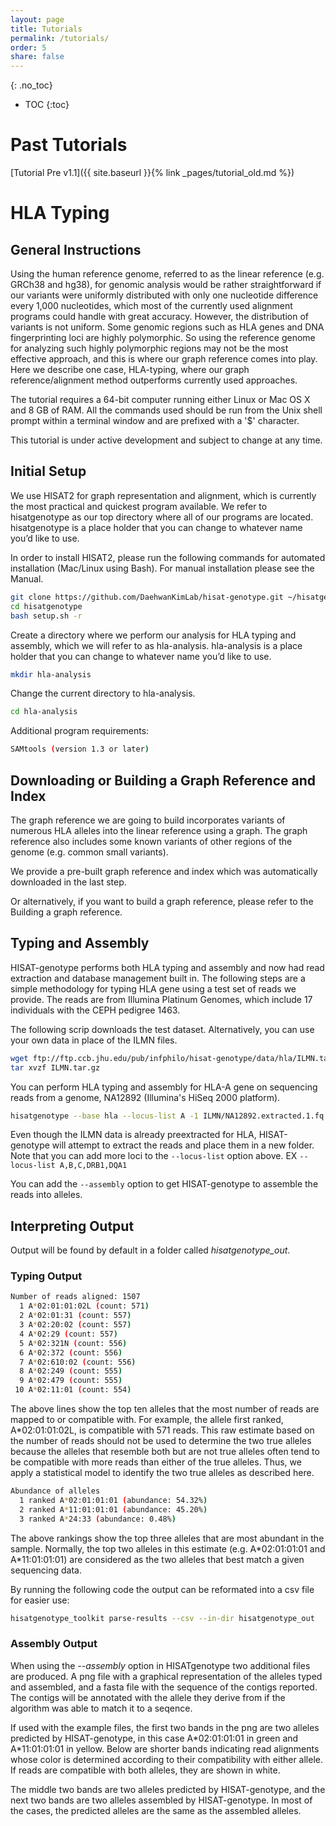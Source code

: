```yaml
---
layout: page
title: Tutorials
permalink: /tutorials/
order: 5
share: false
---
```


{: .no_toc}

- TOC
{:toc}

# Past Tutorials

[Tutorial Pre v1.1]({{ site.baseurl }}{% link _pages/tutorial_old.md %})

# HLA Typing
## General Instructions
Using the human reference genome, referred to as the linear reference (e.g. GRCh38 and hg38), for genomic analysis would be rather straightforward if our variants were uniformly distributed with only one nucleotide difference every 1,000 nucleotides, which most of the currently used alignment programs could handle with great accuracy. However, the distribution of variants is not uniform. Some genomic regions such as HLA genes and DNA fingerprinting loci are highly polymorphic. So using the reference genome for analyzing such highly polymorphic regions may not be the most effective approach, and this is where our graph reference comes into play. Here we describe one case, HLA-typing, where our graph reference/alignment method outperforms currently used approaches.

The tutorial requires a 64-bit computer running either Linux or Mac OS X and 8 GB of RAM. All the commands used should be run from the Unix shell prompt within a terminal window and are prefixed with a '$' character.

This tutorial is under active development and subject to change at any time.

## Initial Setup
We use HISAT2 for graph representation and alignment, which is currently the most practical and quickest program available. We refer to hisatgenotype as our top directory where all of our programs are located. hisatgenotype is a place holder that you can change to whatever name you’d like to use.

In order to install HISAT2, please run the following commands for automated installation (Mac/Linux using Bash). For manual installation please see the Manual.

```bash
git clone https://github.com/DaehwanKimLab/hisat-genotype.git ~/hisatgenotype
cd hisatgenotype
bash setup.sh -r
```

Create a directory where we perform our analysis for HLA typing and assembly, which we will refer to as hla-analysis. hla-analysis is a place holder that you can change to whatever name you’d like to use.

```bash
mkdir hla-analysis
```

Change the current directory to hla-analysis.

```bash
cd hla-analysis
```

Additional program requirements:

```bash
SAMtools (version 1.3 or later)
```

## Downloading or Building a Graph Reference and Index
The graph reference we are going to build incorporates variants of numerous HLA alleles into the linear reference using a graph. The graph reference also includes some known variants of other regions of the genome (e.g. common small variants).

We provide a pre-built graph reference and index which was automatically downloaded in the last step.

Or alternatively, if you want to build a graph reference, please refer to the Building a graph reference.

## Typing and Assembly
HISAT-genotype performs both HLA typing and assembly and now had read extraction and database management built in. The following steps are a simple methodology for typing HLA gene using a test set of reads we provide. The reads are from Illumina Platinum Genomes, which include 17 individuals with the CEPH pedigree 1463.

The following scrip downloads the test dataset. Alternatively, you can use your own data in place of the ILMN files.

```bash
wget ftp://ftp.ccb.jhu.edu/pub/infphilo/hisat-genotype/data/hla/ILMN.tar.gz
tar xvzf ILMN.tar.gz
```

You can perform HLA typing and assembly for HLA-A gene on sequencing reads from a genome, NA12892 (Illumina's HiSeq 2000 platform).

```bash
hisatgenotype --base hla --locus-list A -1 ILMN/NA12892.extracted.1.fq.gz -2 ILMN/NA12892.extracted.2.fq.gz
```

Even though the ILMN data is already preextracted for HLA, HISAT-genotype will attempt to extract the reads and place them in a new folder. Note that you can add more loci to the `--locus-list` option above. EX `--locus-list A,B,C,DRB1,DQA1`

You can add the `--assembly` option to get HISAT-genotype to assemble the reads into alleles.

## Interpreting Output
Output will be found by default in a folder called *hisatgenotype_out*.
### Typing Output
```bash
Number of reads aligned: 1507
  1 A*02:01:01:02L (count: 571)
  2 A*02:01:31 (count: 557)
  3 A*02:20:02 (count: 557)
  4 A*02:29 (count: 557)
  5 A*02:321N (count: 556)
  6 A*02:372 (count: 556)
  7 A*02:610:02 (count: 556)
  8 A*02:249 (count: 555)
  9 A*02:479 (count: 555)
 10 A*02:11:01 (count: 554)
```

The above lines show the top ten alleles that the most number of reads are mapped to or compatible with. For example, the allele first ranked, A\*02:01:01:02L, is compatible with 571 reads. This raw estimate based on the number of reads should not be used to determine the two true alleles because the alleles that resemble both but are not true alleles often tend to be compatible with more reads than either of the true alleles. Thus, we apply a statistical model to identify the two true alleles as described here.

```bash
Abundance of alleles
  1 ranked A*02:01:01:01 (abundance: 54.32%)
  2 ranked A*11:01:01:01 (abundance: 45.20%)
  3 ranked A*24:33 (abundance: 0.48%)
```

The above rankings show the top three alleles that are most abundant in the sample. Normally, the top two alleles in this estimate (e.g. A\*02:01:01:01 and A\*11:01:01:01) are considered as the two alleles that best match a given sequencing data.

By running the following code the output can be reformated into a csv file for easier use:

```bash
hisatgenotype_toolkit parse-results --csv --in-dir hisatgenotype_out
```

### Assembly Output
When using the *--assembly* option in HISATgenotype two additional files are produced. A png file with a graphical representation of the alleles typed and assembled, and a fasta file with the sequence of the contigs reported. The contigs will be annotated with the allele they derive from if the algorithm was able to match it to a seqence. 

If used with the example files, the first two bands in the png are two alleles predicted by HISAT-genotype, in this case A\*02:01:01:01 in green and A\*11:01:01:01 in yellow. Below are shorter bands indicating read alignments whose color is determined according to their compatibility with either allele. If reads are compatible with both alleles, they are shown in white.

The middle two bands are two alleles predicted by HISAT-genotype, and the next two bands are two alleles assembled by HISAT-genotype. In most of the cases, the predicted alleles are the same as the assembled alleles.
